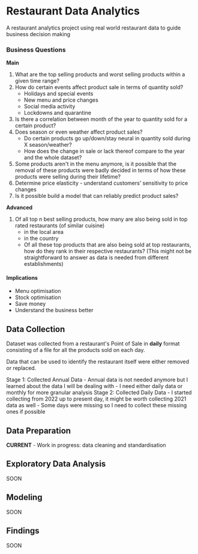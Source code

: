 # Restaurant Data Analytics
A restaurant analytics project using real world restaurant data to guide business decision making

### Business Questions

**Main**
1. What are the top selling products and worst selling products within a given time range?
2. How do certain events affect product sale in terms of quantity sold?
    * Holidays and special events
    * New menu and price changes
    * Social media activity
    * Lockdowns and quarantine
3. Is there a correlation between month of the year to quantity sold for a certain product?
4. Does season or even weather affect product sales?
    * Do certain products go up/down/stay neural in quantity sold during X season/weather? 
    * How does the change in sale or lack thereof compare to the year and the whole dataset?
5. Some products aren't in the menu anymore, is it possible that the removal of these products were badly decided in terms of how these products were selling during their lifetime?
6. Determine price elasticity - understand customers’ sensitivity to price changes
7. Is it possible build a model that can reliably predict product sales?

**Advanced**
1. Of all top n best selling products, how many are also being sold in top rated restaurants (of similar cuisine) 
    * in the local area
    * in the country
    * Of all these top products that are also being sold at top restaurants, how do they rank in their respective restaurants? (This might not be straightforward to answer as data is needed from different establishments)

#### Implications
* Menu optimisation
* Stock optimisation
* Save money
* Understand the business better

## Data Collection
Dataset was collected from a restaurant's Point of Sale in **daily** format consisting of 
a file for all the products sold on each day.

Data that can be used to identify the restaurant itself were either removed or replaced.

Stage 1: Collected Annual Data 
    - Annual data is not needed anymore but I learned about the data I will be dealing with
    - I need either daily data or monthly for more granular analysis
Stage 2: Collected Daily Data
    - I started collecting from 2022 up to present day, it might be worth collecting 2021 data as well
    - Some days were missing so I need to collect these missing ones if possible

## Data Preparation
**CURRENT** - Work in progress: data cleaning and standardisation

## Exploratory Data Analysis
SOON

## Modeling
SOON

## Findings
SOON
